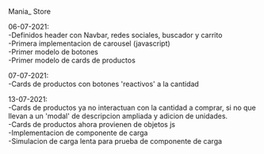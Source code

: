 Mania_ Store  

06-07-2021:  
-Definidos header con Navbar, redes sociales, buscador y carrito  
-Primera implementacion de carousel (javascript)  
-Primer modelo de botones  
-Primer modelo de cards de productos  
  
07-07-2021:  
-Cards de productos con botones 'reactivos' a la cantidad  
  
13-07-2021:  
-Cards de productos ya no interactuan con la cantidad a comprar, si no que llevan a un 'modal' de descripcion ampliada y adicion de unidades.  
-Cards de productos ahora provienen de objetos js  
-Implementacion de componente de carga  
-Simulacion de carga lenta para prueba de componente de carga  
